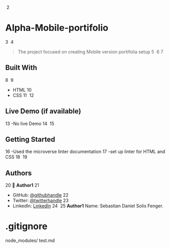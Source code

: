 
​
2
# Alpha-Mobile-portifolio
3
​
4
> The project focused on creating Mobile version portifolia setup
5
​
6
​
7
## Built With
8
​
9
- HTML
10
- CSS
11
​
12
## Live Demo (if available)
13
-No live Demo
14
​
15
## Getting Started
16
-Used the microverse linter documentation
17
-set up linter for HTML and CSS
18
​
19
## Authors
20
👤 **Author1**
21
- GitHub: [@githubhandle](https://github.com/AlphaNtihinduka)
22
- Twitter: [@twitterhandle](https://twitter.com/AlphaNtihinduka)
23
- LinkedIn: [LinkedIn](https://www.linkedin.com/in/ntihinduka-alpha-81bb7b22a/)
24
​
25 **Author1**
Name: Sebastian Daniel Solis Fenger.
 

# .gitignore
node_modules/
test.md
